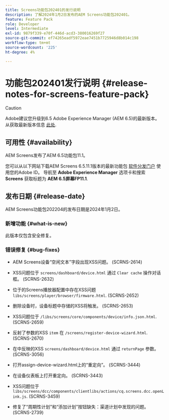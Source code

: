 ```yaml
---
title: Screens功能包202401的发行说明
description: 了解2024年1月2日发布的AEM Screens功能包202401。
feature: Feature Pack
role: Developer
level: Intermediate
exl-id: 9879f339-e70f-446d-acd3-380016269f27
source-git-commit: ef74265eadf5972eae7451b7725946d8b014c198
workflow-type: tm+mt
source-wordcount: '225'
ht-degree: 4%

---
```


# 功能包202401发行说明 {#release-notes-for-screens-feature-pack}

>[!CAUTION]
>Adobe建议您升级到6.5 Adobe Experience Manager (AEM 6.5)的最新版本。 从获取最新版本信息 [此处](https://experienceleague.adobe.com/zh-hans/docs/experience-manager-65/content/release-notes/release-notes).

## 可用性 {#availability}

AEM Screens发布了AEM 6.5功能包11.1。

您可以从以下网站下载AEM Screens 6.5.11.1版本的最新功能包 [软件分发门户](https://experience.adobe.com/#/downloads/content/software-distribution/en/aem.html) 使用您的Adobe ID。 导航至 **Adobe Experience Manager** 选项卡和搜索 **Screens** 获取标题为 **AEM 6.5屏幕FP11.1**.

## 发布日期 {#release-date}

AEM Screens功能包202204的发布日期是2024年1月2日。

### 新增功能 {#what-is-new}

此版本仅包含安全修复。

### 错误修复 {#bug-fixes}

* AEM Screens设备“空闲文本”字段出现XSS问题。 (SCRNS-2614)

* XSS问题位于 `screens/dashboard/device.html` 通过 `Clear cache` 操作对话框。 (SCRNS-2632)

* 位于的Screens播放器配置中存在XSS问题 `libs/screens/player/browser/firmware.html`. (SCRNS-2652)

* 删除设备时，设备标题中存储的XSS将触发。 (SCRNS-2653)

* XSS问题位于 `/libs/screens/core/components/device/info.json.html`. (SCRNS-2659)

* 反射了参数的XSS `item` 在 `/screens/register-device-wizard.html`. (SCRNS-2670)

* 在中反映的XSS `screens/dashboard/device.html` 通过 `returnPage` 参数。 (SCRNS-3056)

* 打开assign-device-wizard.html上的“重定向”。 (SCRNS-3444)

* 在设备仪表板上打开重定向。 (SCRNS-3443)

* XSS问题位于 `libs/screens/dcc/components/clientlibs/actions/cq.screens.dcc.openLink.js`. (SCRNS-3459)

* 修复了“周期性计划”和“添加计划”按钮缺失：渠道计划中发现的问题。 (SCRNS-2739)
